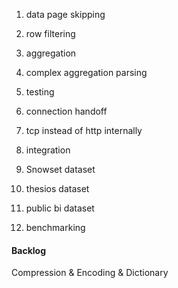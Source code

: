 1. data page skipping
2. row filtering
3. aggregation
4. complex aggregation parsing
5. testing

6. connection handoff
7. tcp instead of http internally

8. integration

9. Snowset dataset
10. thesios dataset
11. public bi dataset

12. benchmarking




#### Backlog
Compression & Encoding & Dictionary

